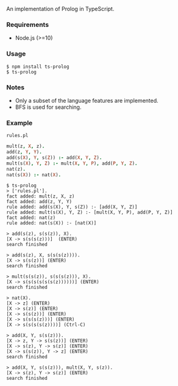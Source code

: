 An implementation of Prolog in TypeScript.

### Requirements

- Node.js (>=10)

### Usage

```console
$ npm install ts-prolog
$ ts-prolog
```

### Notes

- Only a subset of the language features are implemented.
- BFS is used for searching.

### Example

`rules.pl`

```prolog
mult(z, X, z).
add(z, Y, Y).
add(s(X), Y, s(Z)) :- add(X, Y, Z).
mult(s(X), Y, Z) :- mult(X, Y, P), add(P, Y, Z).
nat(z).
nat(s(X)) :- nat(X).
```

```console
$ ts-prolog
> ['rules.pl'].
fact added: mult(z, X, z)
fact added: add(z, Y, Y)
rule added: add(s(X), Y, s(Z)) :- [add(X, Y, Z)]
rule added: mult(s(X), Y, Z) :- [mult(X, Y, P), add(P, Y, Z)]
fact added: nat(z)
rule added: nat(s(X)) :- [nat(X)]

> add(s(z), s(s(z)), X).
[X -> s(s(s(z)))]  (ENTER)
search finished

> add(s(z), X, s(s(s(z)))).
[X -> s(s(z))] (ENTER)
search finished

> mult(s(s(z)), s(s(s(z))), X).
[X -> s(s(s(s(s(s(z))))))] (ENTER)
search finished

> nat(X).
[X -> z] (ENTER)
[X -> s(z)] (ENTER)
[X -> s(s(z))] (ENTER)
[X -> s(s(s(z)))] (ENTER)
[X -> s(s(s(s(z))))] (Ctrl-C)

> add(X, Y, s(s(z))).
[X -> z, Y -> s(s(z))] (ENTER)
[X -> s(z), Y -> s(z)] (ENTER)
[X -> s(s(z)), Y -> z] (ENTER)
search finished

> add(X, Y, s(s(z))), mult(X, Y, s(z)).
[X -> s(z), Y -> s(z)] (ENTER)
search finished
```
